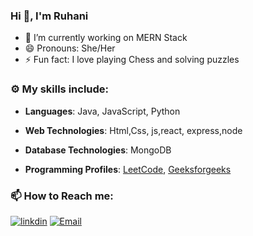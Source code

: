 ### Hi 👋, I'm Ruhani 

- 🔭 I’m currently working on MERN Stack
- 😄 Pronouns: She/Her
- ⚡ Fun fact: I love playing Chess and solving puzzles
### ⚙️ My skills include:
- **Languages**: Java, JavaScript, Python
  
- **Web Technologies**: Html,Css, js,react, express,node
  
- **Database Technologies**: MongoDB
  
- **Programming Profiles**: [LeetCode](https://leetcode.com/ruhani10/), [Geeksforgeeks](https://auth.geeksforgeeks.org/user/ruhanim6wzn)

### 📫 How to Reach me:
[![linkdin](https://camo.githubusercontent.com/1d801b8d8c5a1c423a1e7aac90d98e05b152df938baff951b05871c731336353/68747470733a2f2f696d672e69636f6e73382e636f6d2f636c6f7564732f3130302f3030303030302f6c696e6b6564696e2e706e67)](https://www.linkedin.com/in/ruhani-makhija-729541191/) [![Email](https://camo.githubusercontent.com/41605465f545ec4aa8c284d64549f5bffc28137da23777d3d1fef4ad79a88643/68747470733a2f2f696d672e69636f6e73382e636f6d2f636c6f7564732f3130302f3030303030302f676d61696c2e706e67)](mailto:ruhanimakhija0987@gmail.com)



<!--
**RuhaniMakhija/RuhaniMakhija** is a ✨ _special_ ✨ repository because its `README.md` (this file) appears on your GitHub profile.

Here are some ideas to get you started:

- 🔭 I’m currently working on ...
- 🌱 I’m currently learning ...
- 👯 I’m looking to collaborate on ...
- 🤔 I’m looking for help with ...
- 💬 Ask me about ...
- 📫 How to reach me: ...
- 😄 Pronouns: ...
- ⚡ Fun fact: ...
-->
